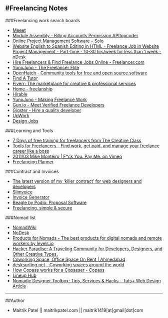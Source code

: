 #Freelancing Notes
---

###Freelancing work search boards

- [Meeet](http://meeet.co/)
- [Module Assembly - Billing Accounts Permission APItopcoder](http://www.topcoder.com/challenge-details/30043590/?type=develop)
- [Online Project Management Software – Solo](http://www.thrivesolo.com/online-project-management-software)
- [Website English to Spanish Editing in HTML - Freelance Job in Website Project Management - Part-time - 10-30 hrs/week for less than 1 week - oDesk](https://www.odesk.com/o/jobs/job/_~01156409815651aeb9/)
- [Hire Freelancers & Find Freelance Jobs Online - Freelancer.com](https://www.freelancer.com/?utm_expid=294858-224.nsZsuOljQhaYjHJeopKEEA.0)
- [YunoJuno - The Freelancer Elite](https://www.yunojuno.com/)
- [OpenHatch - Community tools for free and open source software](https://openhatch.org/)
- [Find A Tutor](http://www.universitytutor.com/)
- [Fiverr: The marketplace for creative & professional services](https://www.fiverr.com/)
- [Home - freelanship](https://freelanship.com/?ref=producthunt)
- [Hirable](http://wearehirable.com/?ref=producthunt)
- [YunoJuno - Making Freelance Work](https://www.yunojuno.com/?ref=producthunt)
- [Gun.io - Meet Verified Freelance Developers](https://gun.io/?ref=producthunt)
- [Gigster - Hire a quality developer](http://www.trygigster.com/?ref=producthunt)
- [UpWork](https://www.upwork.com/)
- [Design Jobs](http://weeklydesignjobs.com/)


###Learning and Tools

- [7 Days of free training for freelancers from The Creative Class]()
- [Tools for Freelancers - Find work, get paid, and manage your freelance career like a boss](https://thecreativeclass.io/guide/?ref=producthunt)
- [2011/03 Mike Monteiro | F*ck You. Pay Me. on Vimeo](https://vimeo.com/22053820)
- [Freelancing Planner](http://cushionapp.com/)

###Contract and Invoices

- [The latest version of my ‘killer contract’ for web designers and developers](https://gist.github.com/malarkey/4031110)
- [Slimvoice](https://slimvoice.co/?ref=producthunt)
- [Invoice Generator](https://invoice.to/)
- [Beagle by Podio: Proposal Software](https://getbeagle.co/?ref=producthunt)
- [Freelancing, simple & secure](https://www.hellobonsai.com)

###Nomad list


- [NomadWiki](http://www.nomadwiki.net/)
- [NoDesk](http://nodesk.co/)
- [Products for Nomads - The best products for digital nomads and remote workers by levels.io](http://www.producthunt.com/@levelsio/collections/products-for-nomads)
- [Hacker Paradise: A Traveling Community for Developers, Designers, and Other Creative Types.](http://www.hackerparadise.org/)
- [Coworking Space, Office Space On Rent | Ahmedabad](http://www.openxcelltechcenter.com/#lightbox[group-5]/1/)
- [desksurfing.net - Coworking spaces around the world](http://www.desksurfing.net/)
- [How Copass works for a Copasser - Copass](https://copass.org/how_it_works)
- [Lineup Hub](http://lineuphub.co/)
- [Nomadic Designer Toolbox: Tips, Services & Hacks - Tuts+ Web Design Article](http://webdesign.tutsplus.com/articles/nomadic-designer-toolbox-tips-services-hacks--cms-23078)

---
##Author

- Maitrik Patel || maitrikpatel.com || maitrik1419[at]gmail[dot]com































